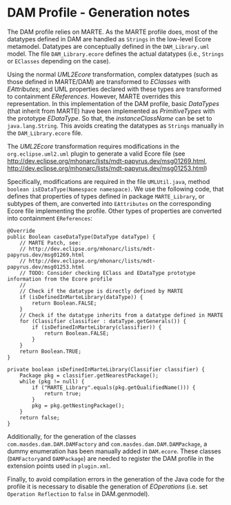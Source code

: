 # DAM Profile - Generation notes 

The DAM profile relies on MARTE.
As the MARTE profile does, most of the datatypes defined in DAM are handled as `Strings` in the low-level Ecore metamodel.
Datatypes are conceptually defined in the `DAM_Library.uml` model.
The file `DAM_Library.ecore` defines the actual datatypes (i.e., `Strings` or `EClasses` depending on the case).

Using the normal *UML2Ecore* transformation, complex datatypes (such as those defined in MARTE/DAM) are transformed to *EClasses* with *EAttributes*; and UML properties declared with these types are transformed to containment *EReferences*.
However, MARTE overrides this representation.
In this implementation of the DAM profile, basic *DataTypes* (that inherit from MARTE) have been implemented as *PrimitiveTypes* with the prototype *EDataType*. So that, the *instanceClassName* can be set to `java.lang.String`.
This avoids creating the datatypes as `Strings` manually in the `DAM_Library.ecore` file.

The *UML2Ecore* transformation requires modifications in the `org.eclipse.uml2.uml` plugin to generate a valid Ecore file (see http://dev.eclipse.org/mhonarc/lists/mdt-papyrus.dev/msg01269.html, http://dev.eclipse.org/mhonarc/lists/mdt-papyrus.dev/msg01253.html)

Specifically, modifications are required in the file `UMLUtil.java`, method `boolean isEDataType(Namespace namespace)`.
We use the following code, that defines that properties of types defined in package `MARTE_Library`, or subtypes of them, are converted into `EAttributes` on the corresponding Ecore file implementing the profile.
Other types of properties are converted into containment `EReferences`:

	@Override
	public Boolean caseDataType(DataType dataType) {
		// MARTE Patch, see:
		// http://dev.eclipse.org/mhonarc/lists/mdt-papyrus.dev/msg01269.html
		// http://dev.eclipse.org/mhonarc/lists/mdt-papyrus.dev/msg01253.html
		// TODO: Consider checking EClass and EDataType prototype information from the Ecore profile
		//
		// Check if the datatype is directly defined by MARTE
		if (isDefinedInMarteLibrary(dataType)) {
			return Boolean.FALSE;
		}
		// Check if the datatype inherits from a datatype defined in MARTE
		for (Classifier classifier : dataType.getGenerals()) {
			if (isDefinedInMarteLibrary(classifier)) {
				return Boolean.FALSE;
			}
		}
		return Boolean.TRUE;
	}

	private boolean isDefinedInMarteLibrary(Classifier classifier) {
		Package pkg = classifier.getNearestPackage();
		while (pkg != null) {
			if ("MARTE_Library".equals(pkg.getQualifiedName())) {
				return true;
			}
			pkg = pkg.getNestingPackage();
		}
		return false;
	}
    
Additionally, for the generation of the classes `com.masdes.dam.DAM.DAMFactory` and `com.masdes.dam.DAM.DAMPackage`, a dummy enumeration has been manually added in `DAM.ecore`.
These classes (`DAMFactory`and `DAMPackage`) are needed to register the DAM profile in the extension points used in `plugin.xml`.

Finally, to avoid compilation errors in the generation of the Java code for the profile it is necessary to disable the generation of *EOperations* (i.e. set `Operation Reflection` to `false` in DAM.genmodel).